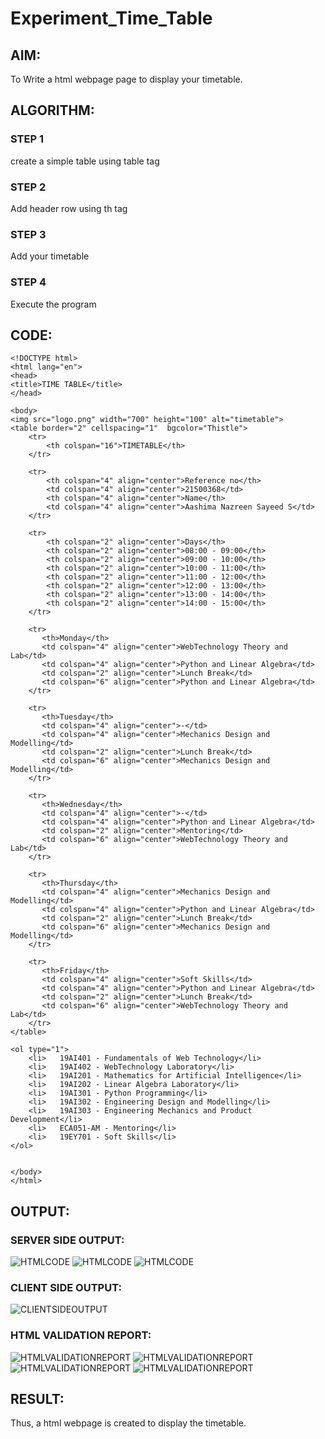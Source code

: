 # Experiment_Time_Table

## AIM:
To Write a html webpage page to display your timetable.

## ALGORITHM:
### STEP 1
create a simple table using table tag
### STEP 2
Add header row using th tag
### STEP 3
Add your timetable
### STEP 4
Execute the program

## CODE:
```
<!DOCTYPE html>
<html lang="en">
<head>
<title>TIME TABLE</title>
</head>

<body>
<img src="logo.png" width="700" height="100" alt="timetable">
<table border="2" cellspacing="1"  bgcolor="Thistle">
	<tr>
	    <th colspan="16">TIMETABLE</th>
	</tr>

	<tr>
	    <th colspan="4" align="center">Reference no</th>
	    <td colspan="4" align="center">21500368</td>
	    <th colspan="4" align="center">Name</th>
	    <td colspan="4" align="center">Aashima Nazreen Sayeed S</td>
	</tr>

	<tr>
	    <th colspan="2" align="center">Days</th>
	    <th colspan="2" align="center">08:00 - 09:00</th>
        <th colspan="2" align="center">09:00 - 10:00</th>
	    <th colspan="2" align="center">10:00 - 11:00</th>
        <th colspan="2" align="center">11:00 - 12:00</th>
	    <th colspan="2" align="center">12:00 - 13:00</th>
        <th colspan="2" align="center">13:00 - 14:00</th>
	    <th colspan="2" align="center">14:00 - 15:00</th>
	</tr>

	<tr>
	   <th>Monday</th>
	   <td colspan="4" align="center">WebTechnology Theory and Lab</td>
	   <td colspan="4" align="center">Python and Linear Algebra</td>
	   <td colspan="2" align="center">Lunch Break</td>
	   <td colspan="6" align="center">Python and Linear Algebra</td>
	</tr>

	<tr>
	   <th>Tuesday</th>
	   <td colspan="4" align="center">-</td>
	   <td colspan="4" align="center">Mechanics Design and Modelling</td>
	   <td colspan="2" align="center">Lunch Break</td>
	   <td colspan="6" align="center">Mechanics Design and Modelling</td>
	</tr>
	
	<tr>
	   <th>Wednesday</th>
	   <td colspan="4" align="center">-</td>
	   <td colspan="4" align="center">Python and Linear Algebra</td>
	   <td colspan="2" align="center">Mentoring</td>
	   <td colspan="6" align="center">WebTechnology Theory and Lab</td>
	</tr>

	<tr>
	   <th>Thursday</th>
	   <td colspan="4" align="center">Mechanics Design and Modelling</td>
	   <td colspan="4" align="center">Python and Linear Algebra</td>
	   <td colspan="2" align="center">Lunch Break</td>
	   <td colspan="6" align="center">Mechanics Design and Modelling</td>
	</tr>

	<tr>
	   <th>Friday</th>
	   <td colspan="4" align="center">Soft Skills</td>
	   <td colspan="4" align="center">Python and Linear Algebra</td>
	   <td colspan="2" align="center">Lunch Break</td>
	   <td colspan="6" align="center">WebTechnology Theory and Lab</td>
	</tr>
</table>

<ol type="1">
	<li>   19AI401 - Fundamentals of Web Technology</li>
	<li>   19AI402 - WebTechnology Laboratory</li> 
	<li>   19AI201 - Mathematics for Artificial Intelligence</li> 
	<li>   19AI202 - Linear Algebra Laboratory</li> 
	<li>   19AI301 - Python Programming</li> 
	<li>   19AI302 - Engineering Design and Modelling</li> 
	<li>   19AI303 - Engineering Mechanics and Product Development</li> 
	<li>   ECA051-AM - Mentoring</li> 
	<li>   19EY701 - Soft Skills</li> 
</ol>


</body>
</html>
```
## OUTPUT:
### SERVER SIDE OUTPUT:
![HTMLCODE](./code1.png)
![HTMLCODE](./code2.png)
![HTMLCODE](./code3.png)

### CLIENT SIDE OUTPUT:
![CLIENTSIDEOUTPUT](./output.png)

### HTML VALIDATION REPORT:
![HTMLVALIDATIONREPORT](./validation1.png)
![HTMLVALIDATIONREPORT](./validation2.png)
![HTMLVALIDATIONREPORT](./validation3.png)
![HTMLVALIDATIONREPORT](./validation4.png)



## RESULT:

Thus, a html webpage is created to display the timetable.
